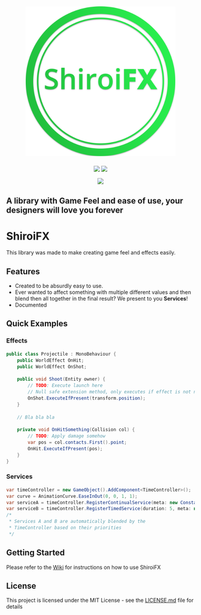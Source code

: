 ﻿<h1 align="center">
    <img src="https://raw.githubusercontent.com/BrunoSilvaFreire/ShiroiFX/master/ShiroiFX-Assets/Logo.png" alt="ShiroiFX" width="400">
</h1>

<p align="center">
    <img src="https://img.shields.io/github/license/BrunoSilvaFreire/ShiroiFX.svg">
    <img src="https://img.shields.io/github/last-commit/BrunoSilvaFreire/ShiroiFX.svg">
</p>  
<p align="middle">
    <img src="https://unity3d.com/profiles/unity3d/themes/unity/images/company/brand/logos/primary/unity-master-black.svg" width="200">
</p>  

## A library with Game Feel and ease of use, your designers will love you forever   
# ShiroiFX
This library was made to make creating game feel and effects easily.
## Features
* Created to be absurdly easy to use.
* Ever wanted to affect something with multiple different values 
and then blend then all together in the final result? We present to you **Services**!
* Documented 
## Quick Examples
### Effects
```csharp
public class Projectile : MonoBehaviour {
    public WorldEffect OnHit;
    public WorldEffect OnShot;

    public void Shoot(Entity owner) {
        // TODO: Execute launch here
        // Null safe extension method, only executes if effect is not null
        OnShot.ExecuteIfPresent(transform.position);
    }

    // Bla bla bla
        
    private void OnHitSomething(Collision col) {
        // TODO: Apply damage somehow
        var pos = col.contacts.First().point;
        OnHit.ExecuteIfPresent(pos);
    }
}
```
### Services
```csharp
var timeController = new GameObject().AddComponent<TimeController>();
var curve = AnimationCurve.EaseInOut(0, 0, 1, 1);
var serviceA = timeController.RegisterContinualService(meta: new ConstantTimeMeta(2), priority: 10);
var serviceB = timeController.RegisterTimedService(duration: 5, meta: new AnimatedTimeMeta(curve), priority: 20);
/* 
 * Services A and B are automatically blended by the   
 * TimeController based on their priorities
 */
```
## Getting Started  

Please refer to the [Wiki](https://github.com/DDevilISL/ShiroiFX/wiki) for instructions on how to use ShiroiFX

## License

This project is licensed under the MIT License - see the [LICENSE.md](LICENSE.md) file for details